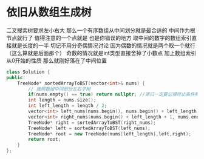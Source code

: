 # 依旧从数组生成树
二叉搜索树要求左小右大 
那么一个有序数组从中间划分就是最合适的 中间作为根节点就行了
值得注意的一个点就是 也是你错误的地方
取中间的数字的数组索引直接就是长度的一半
切记不用分奇偶情况讨论 因为偶数的情况就是两个取一个就行（这么算就是后面那个）
奇数的情况就是int类型直接舍掉了小数点 加上数组索引从0开始的性质 那么就刚好落在了中间位置
```cpp
class Solution {
public:
    TreeNode* sortedArrayToBST(vector<int>& nums) {
        // 按照数组中间划分左右子树
        if(nums.empty() == true) return nullptr; //递归一定要记得终止条件啊啊啊啊啊啊
        int length = nums.size();
        int left_length = length / 2;
        vector<int> left_nums(nums.begin(), nums.begin() + left_length);
        vector<int> right_nums(nums.begin() + left_length + 1, nums.end());
        TreeNode* right = sortedArrayToBST(right_nums);
        TreeNode* left = sortedArrayToBST(left_nums);
        TreeNode* root = new TreeNode(nums[left_length],left,right);
        return root;
    }
};
```